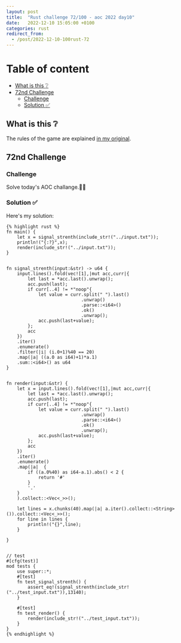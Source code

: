 ```yaml
---
layout: post
title:  "Rust challenge 72/100 - aoc 2022 day10"
date:   2022-12-10 15:05:00 +0100
categories: rust
redirect_from:
  - /post/2022-12-10-100rust-72
---
```



#  Table of content
<!-- MarkdownTOC autolink="true" -->

- [What is this :grey_question:](#what-is-this-grey_question)
- [72nd Challenge](#72nd-challenge)
    - [Challenge](#challenge)
    - [Solution :white_check_mark:](#solution-white_check_mark)

<!-- /MarkdownTOC -->

## What is this :grey_question: 

The rules of the game are explained [in my original](https://maebli.github.io/rust/2021/10/18/100rust.html). 

## 72nd Challenge
### Challenge

Solve today's AOC challange.🎅🦀

### Solution :white_check_mark:

Here's my solution:

    {% highlight rust %}
    fn main() {
        let x = signal_strenth(include_str!("../input.txt"));
        println!("{:?}",x);
        render(include_str!("../input.txt"));
    }


    fn signal_strenth(input:&str) -> u64 {
        input.lines().fold(vec![1],|mut acc,curr|{
            let last = *acc.last().unwrap();
            acc.push(last);
            if curr[..4] != *"noop"{
                let value = curr.split(" ").last()
                                .unwrap()
                                .parse::<i64>()
                                .ok()
                                .unwrap();
                acc.push(last+value);
            };
            acc
        })
        .iter()
        .enumerate()
        .filter(|i| (i.0+1)%40 == 20)
        .map(|a| ((a.0 as i64)+1)*a.1)
        .sum::<i64>() as u64
    }


    fn render(input:&str) {
        let x = input.lines().fold(vec![1],|mut acc,curr|{
            let last = *acc.last().unwrap();
            acc.push(last);
            if curr[..4] != *"noop"{
                let value = curr.split(" ").last()
                                .unwrap()
                                .parse::<i64>()
                                .ok()
                                .unwrap();
                acc.push(last+value);
            };
            acc
        })
        .iter()
        .enumerate()
        .map(|a|  {
            if ((a.0%40) as i64-a.1).abs() < 2 {
                return '#'
            }
            '.'
        }
        ).collect::<Vec<_>>();

        let lines = x.chunks(40).map(|a| a.iter().collect::<String>()).collect::<Vec<_>>();
        for line in lines {
            println!("{}",line);
        }
        
    }


    // test
    #[cfg(test)]
    mod tests {
        use super::*;
        #[test]
        fn test_signal_strenth() {
            assert_eq!(signal_strenth(include_str!("../test_input.txt")),13140);
        }

        #[test]
        fn test_render() {
            render(include_str!("../test_input.txt"));
        }
    }
    {% endhighlight %}
